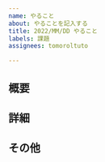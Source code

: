 ```yaml
---
name: やること
about: やることを記入する
title: 2022/MM/DD やること
labels: 課題
assignees: tomoroltuto

---
```


## 概要

## 詳細

## その他

